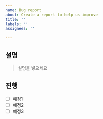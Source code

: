 ```yaml
---
name: Bug report
about: Create a report to help us improve
title: ''
labels: ''
assignees: ''

---
```


## 설명

> 설명을 넣으세요

## 진행

- [ ] 예정1
- [ ] 예정2
- [ ] 예정3

